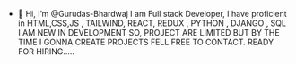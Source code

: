 - 👋 Hi, I’m @Gurudas-Bhardwaj
I am Full stack Developer,
I have proficient in HTML,CSS,JS , TAILWIND, REACT, REDUX , PYTHON , DJANGO , SQL 
I AM NEW IN DEVELOPMENT SO, PROJECT ARE LIMITED BUT BY THE TIME I GONNA CREATE PROJECTS
FELL FREE TO CONTACT.
READY FOR HIRING.....
